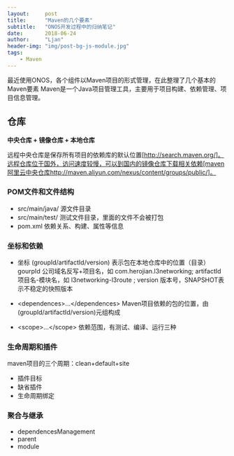 ```yaml
---
layout:     post
title:      "Maven的几个要素"
subtitle:   "ONOS开发过程中的归纳笔记"
date:       2018-06-24
author:     "Ljan"
header-img: "img/post-bg-js-module.jpg"
tags:
    - Maven
---
```


最近使用ONOS，各个组件以Maven项目的形式管理，在此整理了几个基本的Maven要素
Maven是一个Java项目管理工具，主要用于项目构建、依赖管理、项目信息管理。

## 仓库
**中央仓库 + 镜像仓库 + 本地仓库**

远程中央仓库是保存所有项目的依赖库的默认位置[http://search.maven.org/]。远程仓库位于国外，访问速度较慢，可以到国内的镜像仓库下载相关依赖[maven阿里云中央仓库http://maven.aliyun.com/nexus/content/groups/public/]。

### POM文件和文件结构
* src/main/java/ 源文件目录
* src/main/test/  测试文件目录，里面的文件不会被打包 
* pom.xml 依赖关系、构建、属性等信息

### 坐标和依赖

* 坐标 (groupId/artifactId/version) 表示包在本地仓库中的位置（目录）
gourpId 公司域名反写+项目名，如 com.herojian.l3networking;  artifactId 项目名-模块名，如 l3networking-l3route ; version 版本号，SNAPSHOT表示不稳定的快照版本

* \<dependences\>...\<\/dependences\> Maven项目依赖的包的位置，由(groupId/artifactId/version)元组构成

* \<scope\>...\<\/scope\> 依赖范围，有测试、编译、运行三种

### 生命周期和插件
maven项目的三个周期：clean+default+site
* 插件目标
* 缺省插件
* 生命周期绑定

### 聚合与继承
* dependencesManagement
* parent
* module

